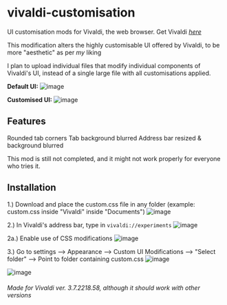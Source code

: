 # vivaldi-customisation
UI customisation mods for Vivaldi, the web browser. Get Vivaldi [_here_](https://vivaldi.com/)

This modification alters the highly customisable UI offered by Vivaldi, to be more "aesthetic" as per *my* liking

I plan to upload individual files that modify individual components of Vivaldi's UI, instead of a single large file with all customisations applied. 


**Default UI:** ![image](https://user-images.githubusercontent.com/67533410/116580225-cabf6f80-a930-11eb-95eb-c3ec25c74c5f.png)

**Customised UI:** ![image](https://user-images.githubusercontent.com/67533410/116579142-ba5ac500-a92f-11eb-89aa-d8e73bd253b2.png)

## Features
Rounded tab corners
Tab background blurred
Address bar resized & background blurred


This mod is still not completed, and it might not work properly for everyone who tries it.

## Installation
1.) Download and place the custom.css file in any folder (example: custom.css inside "Vivaldi" inside "Documents") 
![image](https://user-images.githubusercontent.com/67533410/116647036-35a39180-a997-11eb-9647-adae59e77d2e.png)


2.) In Vivaldi's address bar, type in `vivaldi://experiments` ![image](https://user-images.githubusercontent.com/67533410/116647518-620bdd80-a998-11eb-9e42-cd7e285b0121.png)

2a.) Enable use of CSS modifications ![image](https://user-images.githubusercontent.com/67533410/116647534-6afcaf00-a998-11eb-8a98-3c6e1a3e4b43.png)


3.) Go to settings --> Appearance --> Custom UI Modifications --> "Select folder" --> Point to folder containing custom.css 
![image](https://user-images.githubusercontent.com/67533410/116647583-85368d00-a998-11eb-9ef5-e4480d9ecf19.png)


![image](https://user-images.githubusercontent.com/67533410/116647466-40125b00-a998-11eb-9048-0eaf7877527a.png)




###### Made for Vivaldi ver. 3.7.2218.58, although it _should_ work with other versions
